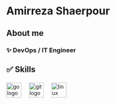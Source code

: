 <h1 align="left">Amirreza Shaerpour</h1>

###   

<h2 align="left"> About me</h2>

###             
       
<h3 align="left">✨ DevOps / IT Engineer</h3>

###      

<h2 align="left"> ✅ Skills </h2>
   
###

<div align="left">
  <img src="https://cdn.jsdelivr.net/gh/devicons/devicon/icons/go/go-original.svg" height="40" alt="go logo"  />
  <img width="12" />
  <img src="https://cdn.jsdelivr.net/gh/devicons/devicon/icons/git/git-original.svg" height="40" alt="git logo"  />
  <img width="12" />
  <img src="https://cdn.jsdelivr.net/gh/devicons/devicon/icons/linux/linux-original.svg" height="40" alt="linux logo"  />
</div>

###


































